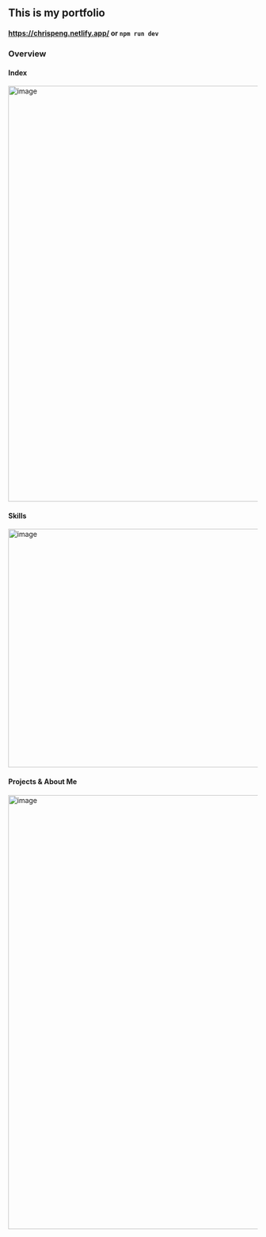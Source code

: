 ## This is my portfolio
#### https://chrispeng.netlify.app/ or `npm run dev`

### Overview
#### Index
<img width="1884" height="840" alt="image" src="https://github.com/user-attachments/assets/fcd917e1-3139-4d24-a0d4-b689fc492ac9" />

#### Skills
<img width="1880" height="482" alt="image" src="https://github.com/user-attachments/assets/eb29fcaa-029a-447d-94ce-bfa163f9eb1e" />

#### Projects & About Me
<img width="1876" height="877" alt="image" src="https://github.com/user-attachments/assets/7caf4962-f749-4581-99e0-82e7490b8d03" />
